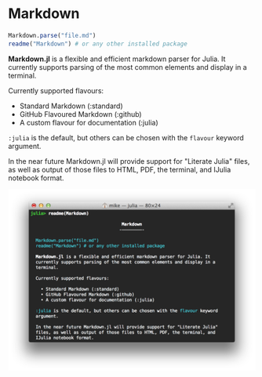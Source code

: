 # Markdown

```julia
Markdown.parse("file.md")
readme("Markdown") # or any other installed package
```

**Markdown.jl** is a flexible and efficient markdown parser for Julia.
It currently supports parsing of the most common elements and display
in a terminal.

Currently supported flavours:

  * Standard Markdown (:standard)
  * GitHub Flavoured Markdown (:github)
  * A custom flavour for documentation (:julia)

`:julia` is the default, but others can be chosen with the `flavour`
keyword argument.

In the near future Markdown.jl will provide support for "Literate Julia"
files, as well as output of those files to HTML, PDF, the terminal, and
IJulia notebook format.

![Markdown.jl Example](test.png)
